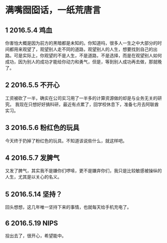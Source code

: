 # 满嘴囫囵话，一纸荒唐言
## **1** 2016.5.4 鸡血

你害怕大概是因为前方的黑暗都是未知的。你知道吗，很多人一生之中大部分的时间都用来观望了，观望别人走不同的道路，观望别人的人生，想要找到自己的出路。可是实际上，你观望的不是人生，不是道路，不是选择，而是在观望别人如何成功，因为别人的成功才能给你动力和勇气，但是，等到别人成功再去做，那就晚了。

## **2** 2016.5.5 不开心

工资被砍了一半，确实在公司实习用了一半多的计算资源做的却是与业务无关的研究。
我现在只想好好搞科研，最近有点累了，回学校休息下，准备七月去阿联酋实习。

## **3** 2016.5.6 粉红色的玩具

今天终于扔掉了粉红色的玩具。不知道该说些什么，就这样吧。

## **4** 2016.5.7 发脾气

又发了脾气，其实我不是嫌你们啰嗦，更不是嫌弃你们，我只是比较敏感被操纵的人生，尤其是以关心的名义。

## **5** 2016.5.14 坚持？

回头想想，这几年唯一坚持下来的事情，也就每天给手机充电了。

## **6** 2016.5.19 NIPS
投出去了，很开心，希望能中。




